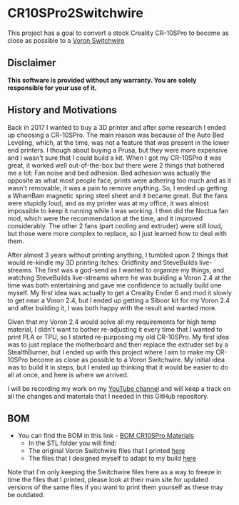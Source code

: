 # CR10SPro2Switchwire
 This project has a goal to convert a stock Creality CR-10SPro to become as close as possible to a [Voron Switchwire](https://vorondesign.com/voron_switchwire)

## Disclaimer
**This software is provided without any warranty. You are solely responsible for your use of it.**

## History and Motivations
Back in 2017 I wanted to buy a 3D printer and after some research I ended up choosing a CR-10SPro. The main reason was because of the Auto Bed Leveling, which, at the time, was not a feature that was present in the lower end printers. I though about buying a Prusa, but they were more expensive and I wasn't sure that I could build a kit.
When I got my CR-10SPro it was great, it worked well out-of-the-box but there were 2 things that bothered me a lot: Fan noise and bed adhesion. Bed adhesion was actually the opposite as what most people face, prints were adhering too much and as it wasn't removable, it was a pain to remove anything. So, I ended up getting a WhamBam magnetic spring steel sheet and it became great. But the fans were stupidly loud, and as my printer was at my office, it was almost impossible to keep it running while I was working. I then did the Noctua fan mod, which were the recommendation at the time, and it improved considerably. The other 2 fans (part cooling and extruder) were still loud, but those were more complex to replace, so I just learned how to deal with them.

After almost 3 years without printing anything, I tumbled upon 2 things that would re-kindle my 3D printing itches: Gridfinity and SteveBuilds live-streams. The first was a god-send as I wanted to organize my things, and  watching SteveBuilds live-streams where he was building a Voron 2.4 at the time was both entertaining and gave me confidence to actually build one myself. My first idea was actually to get a Creality Ender 6 and mod it slowly to get near a Voron 2.4, but I ended up getting a Siboor kit for my Voron 2.4 and after building it, I was both happy with the result and wanted more.

Given that my Voron 2.4 would solve all my requirements for high temp material, I didn't want to bother re-adjusting it every time that I wanted to print PLA or TPU, so I started re-purposing my old CR-10SPro. My first idea was to just replace the motherboard and then replace the extruder set by a StealthBurner, but I ended up with this project where I aim to make my CR-10SPro become as close as possible to a Voron Switchwire. My initial idea was to build it in steps, but I ended up thinking that it would be easier to do all at once, and here is where we arrived.

I will be recording my work on my [YouTube channel](https://www.youtube.com/@TripsCavern/streams) and will keep a track on all the changes and materials that I needed in this GitHub repository.

## BOM
  
 * You can find the BOM in this link - [BOM CR10SPro Materials](BOM.md)
   * In the STL folder you will find:
   * The original Voron Switchwire files that I printed [here](stl/switchwire)
   * The files that I designed myself to adapt to my build [here](stl/originals)
 
Note that I'm only keeping the Switchwire files here as a way to freeze in time the files that I printed, please look at their main site for updated versions of the same files if you want to print them yourself as these may be outdated.